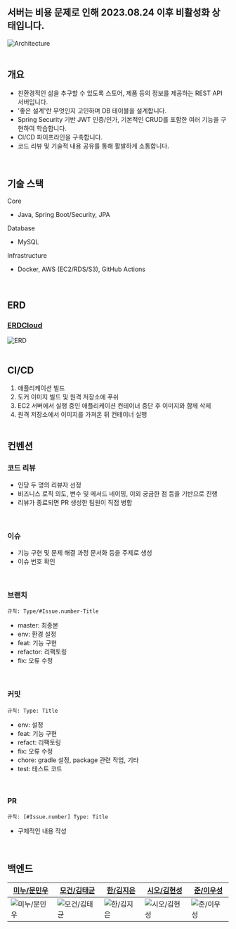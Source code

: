 ## 서버는 비용 문제로 인해 2023.08.24 이후 비활성화 상태입니다.
![Architecture](https://github.com/user-attachments/assets/e4eb907b-cdf0-4b04-946e-bd2294edecf6)
<br></br>

## 개요
- 친환경적인 삶을 추구할 수 있도록 스토어, 제품 등의 정보를 제공하는 REST API 서버입니다.
- '좋은 설계'란 무엇인지 고민하며 DB 테이블을 설계합니다.
- Spring Security 기반 JWT 인증/인가, 기본적인 CRUD를 포함한 여러 기능을 구현하여 학습합니다.
- CI/CD 파이프라인을 구축합니다.
- 코드 리뷰 및 기술적 내용 공유를 통해 활발하게 소통합니다.
<br>

## 기술 스택
Core
- Java, Spring Boot/Security, JPA

Database
- MySQL

Infrastructure
- Docker, AWS (EC2/RDS/S3), GitHub Actions

<br>

## ERD
### [ERDCloud](https://www.erdcloud.com/d/uEFmXxf2dKe9PPtLw)
![ERD](https://github.com/user-attachments/assets/480dcf2a-f620-4cbb-8bca-1c89c7c33217)
<br></br>

## CI/CD
1. 애플리케이션 빌드
2. 도커 이미지 빌드 및 원격 저장소에 푸쉬
3. EC2 서버에서 실행 중인 애플리케이션 컨테이너 중단 후 이미지와 함께 삭제
4. 원격 저장소에서 이미지를 가져온 뒤 컨테이너 실행
<br></br>

## 컨벤션
### 코드 리뷰
- 인당 두 명의 리뷰자 선정
- 비즈니스 로직 의도, 변수 및 메서드 네이밍, 이외 궁금한 점 등을 기반으로 진행
- 리뷰가 종료되면 PR 생성한 팀원이 직접 병합
<br>

### 이슈
- 기능 구현 및 문제 해결 과정 문서화 등을 주제로 생성
- 이슈 번호 확인
<br>

### 브랜치
`규칙: Type/#Issue.number-Title`
- master: 최종본
- env: 환경 설정
- feat: 기능 구현
- refactor: 리팩토링
- fix: 오류 수정
<br>

### 커밋
`규칙: Type: Title`
- env: 설정
- feat: 기능 구현
- refact: 리팩토링
- fix: 오류 수정
- chore: gradle 설정, package 관련 작업, 기타
- test: 테스트 코드
<br>

### PR
`규칙: [#Issue.number] Type: Title`
- 구체적인 내용 작성
<br>

## 백엔드
|[미누/문민우](https://github.com/Minuooooo)|[모건/김태균](https://github.com/taegyuni)|[한/김지은](https://github.com/gol2580)|[시오/김현성](https://github.com/evgeniac10)|[준/이우성](https://github.com/dtd1614)|
|-----|-----|-----|-----|-----|
|![미누/문민우](https://avatars.githubusercontent.com/u/121410579?v=4)|![모건/김태균](https://avatars.githubusercontent.com/u/81752546?v=4)|![한/김지은](https://avatars.githubusercontent.com/u/86960201?v=4)|![시오/김현성](https://avatars.githubusercontent.com/u/122839143?v=4)|![준/이우성](https://avatars.githubusercontent.com/u/116648310?v=4)|
